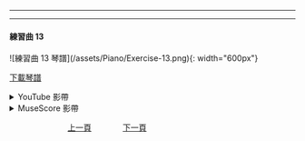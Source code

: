 ﻿---

---
<h4>練習曲 13</h4> 
![練習曲 13 琴譜](/assets/Piano/Exercise-13.png){: width="600px"}

<a href="/assets/Piano/Exercise-13.pdf" target="_blank">下載琴譜</a>


<details>
  <summary>YouTube 影帶</summary>
<ol>
<iframe width="560" height="315" src="https://www.youtube.com/embed/vPs2sfEHgCM" title="練習曲 13" frameborder="0" allow="accelerometer; autoplay; clipboard-write; encrypted-media; gyroscope; picture-in-picture; web-share" allowfullscreen></iframe>
</ol>
</details>

<details>
  <summary>MuseScore 影帶</summary>
<ol>
<a href="https://musescore.com/user/65457238/scores/10960402?share=copy_link" target="_blank">Open to Play</a>
</ol>
</details>


&nbsp;&nbsp;&nbsp;&nbsp;&nbsp;&nbsp;&nbsp;&nbsp;&nbsp;&nbsp;&nbsp;&nbsp;
&nbsp;&nbsp;&nbsp;&nbsp;&nbsp;&nbsp;&nbsp;&nbsp;&nbsp;&nbsp;&nbsp;&nbsp;
[上一頁](Practice12)
&nbsp;&nbsp;&nbsp;&nbsp;&nbsp;&nbsp;&nbsp;&nbsp;&nbsp;&nbsp;&nbsp;&nbsp;
[下一頁](Practice14)






